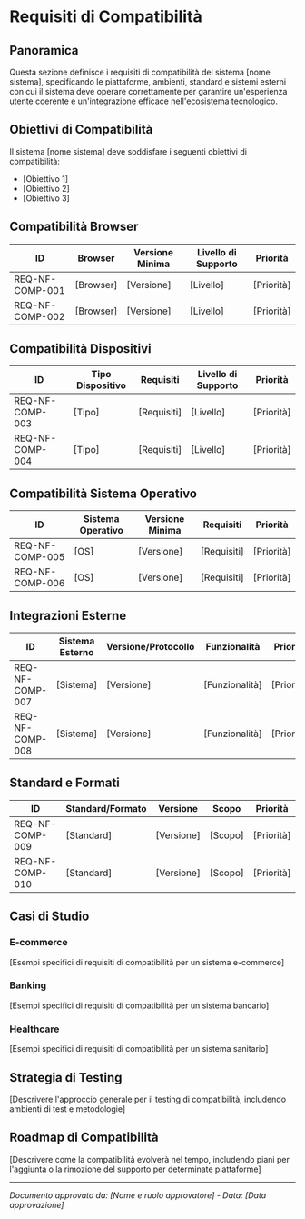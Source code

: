 # Requisiti di Compatibilità

## Panoramica

Questa sezione definisce i requisiti di compatibilità del sistema [nome sistema], specificando le piattaforme, ambienti, standard e sistemi esterni con cui il sistema deve operare correttamente per garantire un'esperienza utente coerente e un'integrazione efficace nell'ecosistema tecnologico.

## Obiettivi di Compatibilità

Il sistema [nome sistema] deve soddisfare i seguenti obiettivi di compatibilità:

- [Obiettivo 1]
- [Obiettivo 2]
- [Obiettivo 3]

## Compatibilità Browser

| ID | Browser | Versione Minima | Livello di Supporto | Priorità |
|----|---------|-----------------|---------------------|----------|
| REQ-NF-COMP-001 | [Browser] | [Versione] | [Livello] | [Priorità] |
| REQ-NF-COMP-002 | [Browser] | [Versione] | [Livello] | [Priorità] |

## Compatibilità Dispositivi

| ID | Tipo Dispositivo | Requisiti | Livello di Supporto | Priorità |
|----|------------------|-----------|---------------------|----------|
| REQ-NF-COMP-003 | [Tipo] | [Requisiti] | [Livello] | [Priorità] |
| REQ-NF-COMP-004 | [Tipo] | [Requisiti] | [Livello] | [Priorità] |

## Compatibilità Sistema Operativo

| ID | Sistema Operativo | Versione Minima | Requisiti | Priorità |
|----|-------------------|-----------------|-----------|----------|
| REQ-NF-COMP-005 | [OS] | [Versione] | [Requisiti] | [Priorità] |
| REQ-NF-COMP-006 | [OS] | [Versione] | [Requisiti] | [Priorità] |

## Integrazioni Esterne

| ID | Sistema Esterno | Versione/Protocollo | Funzionalità | Priorità |
|----|----------------|---------------------|--------------|----------|
| REQ-NF-COMP-007 | [Sistema] | [Versione] | [Funzionalità] | [Priorità] |
| REQ-NF-COMP-008 | [Sistema] | [Versione] | [Funzionalità] | [Priorità] |

## Standard e Formati

| ID | Standard/Formato | Versione | Scopo | Priorità |
|----|-----------------|----------|-------|----------|
| REQ-NF-COMP-009 | [Standard] | [Versione] | [Scopo] | [Priorità] |
| REQ-NF-COMP-010 | [Standard] | [Versione] | [Scopo] | [Priorità] |

## Casi di Studio

### E-commerce

[Esempi specifici di requisiti di compatibilità per un sistema e-commerce]

### Banking

[Esempi specifici di requisiti di compatibilità per un sistema bancario]

### Healthcare

[Esempi specifici di requisiti di compatibilità per un sistema sanitario]

## Strategia di Testing

[Descrivere l'approccio generale per il testing di compatibilità, includendo ambienti di test e metodologie]

## Roadmap di Compatibilità

[Descrivere come la compatibilità evolverà nel tempo, includendo piani per l'aggiunta o la rimozione del supporto per determinate piattaforme]

---

*Documento approvato da: [Nome e ruolo approvatore] - Data: [Data approvazione]*
